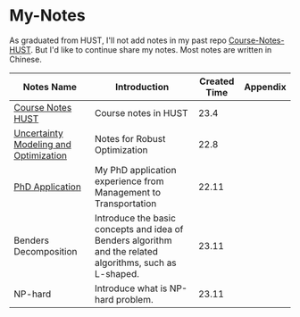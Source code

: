 # My-Notes
As graduated from HUST, I'll not add notes in my past repo [Course-Notes-HUST](https://github.com/zll-hust/Course-Notes-HUST). But I'd like to continue share my notes. Most notes are written in Chinese.

| Notes Name                                                   | Introduction                                                 | Created Time | Appendix |
| ------------------------------------------------------------ | ------------------------------------------------------------ | ------------ | -------- |
| [Course Notes HUST](https://github.com/zll-hust/Course-Notes-HUST) | Course notes in HUST                                         | 23.4         |          |
| [Uncertainty Modeling and Optimization](https://github.com/zll-hust/Uncertainty-Modeling-and-Optimization) | Notes for Robust Optimization                                | 22.8         |          |
| [PhD Application](https://github.com/zll-hust/Business2CEEPhD) | My PhD application experience from Management to Transportation | 22.11        |          |
| Benders Decomposition                                        | Introduce the basic concepts and idea of Benders algorithm and the related algorithms, such as L-shaped. | 23.11        |          |
| NP-hard                                                      | Introduce what is NP-hard problem.                           | 23.11        |          |
